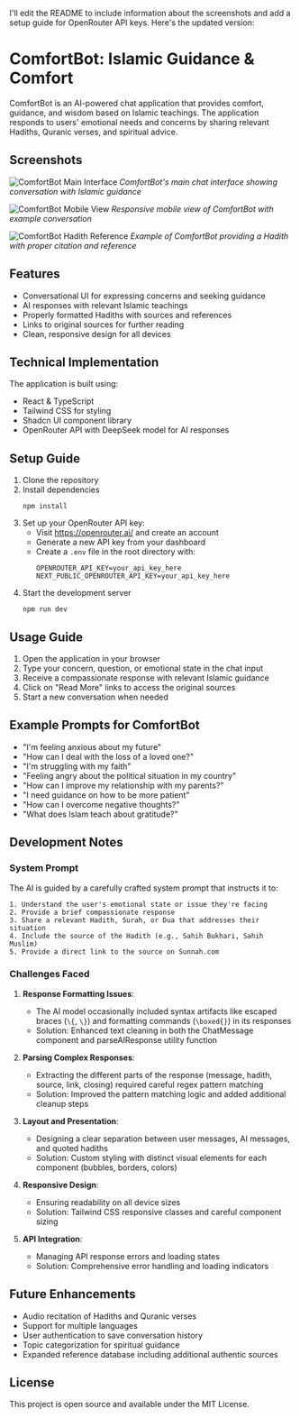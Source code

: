 I'll edit the README to include information about the screenshots and add a setup guide for OpenRouter API keys. Here's the updated version:

# ComfortBot: Islamic Guidance & Comfort

ComfortBot is an AI-powered chat application that provides comfort, guidance, and wisdom based on Islamic teachings. The application responds to users' emotional needs and concerns by sharing relevant Hadiths, Quranic verses, and spiritual advice.

## Screenshots

![ComfortBot Main Interface](public/readme/ss1.png)
_ComfortBot's main chat interface showing conversation with Islamic guidance_

![ComfortBot Mobile View](public/readme/ss2.png)
_Responsive mobile view of ComfortBot with example conversation_

![ComfortBot Hadith Reference](public/readme/ss3.png)
_Example of ComfortBot providing a Hadith with proper citation and reference_

## Features

- Conversational UI for expressing concerns and seeking guidance
- AI responses with relevant Islamic teachings
- Properly formatted Hadiths with sources and references
- Links to original sources for further reading
- Clean, responsive design for all devices

## Technical Implementation

The application is built using:

- React & TypeScript
- Tailwind CSS for styling
- Shadcn UI component library
- OpenRouter API with DeepSeek model for AI responses

## Setup Guide

1. Clone the repository
2. Install dependencies
   ```
   npm install
   ```
3. Set up your OpenRouter API key:
   - Visit https://openrouter.ai/ and create an account
   - Generate a new API key from your dashboard
   - Create a `.env` file in the root directory with:
     ```
     OPENROUTER_API_KEY=your_api_key_here
     NEXT_PUBLIC_OPENROUTER_API_KEY=your_api_key_here
     ```
4. Start the development server
   ```
   npm run dev
   ```

## Usage Guide

1. Open the application in your browser
2. Type your concern, question, or emotional state in the chat input
3. Receive a compassionate response with relevant Islamic guidance
4. Click on "Read More" links to access the original sources
5. Start a new conversation when needed

## Example Prompts for ComfortBot

- "I'm feeling anxious about my future"
- "How can I deal with the loss of a loved one?"
- "I'm struggling with my faith"
- "Feeling angry about the political situation in my country"
- "How can I improve my relationship with my parents?"
- "I need guidance on how to be more patient"
- "How can I overcome negative thoughts?"
- "What does Islam teach about gratitude?"

## Development Notes

### System Prompt

The AI is guided by a carefully crafted system prompt that instructs it to:

```
1. Understand the user's emotional state or issue they're facing
2. Provide a brief compassionate response
3. Share a relevant Hadith, Surah, or Dua that addresses their situation
4. Include the source of the Hadith (e.g., Sahih Bukhari, Sahih Muslim)
5. Provide a direct link to the source on Sunnah.com
```

### Challenges Faced

1. **Response Formatting Issues**:

   - The AI model occasionally included syntax artifacts like escaped braces (`\{`, `\}`) and formatting commands (`\boxed{}`) in its responses
   - Solution: Enhanced text cleaning in both the ChatMessage component and parseAIResponse utility function

2. **Parsing Complex Responses**:

   - Extracting the different parts of the response (message, hadith, source, link, closing) required careful regex pattern matching
   - Solution: Improved the pattern matching logic and added additional cleanup steps

3. **Layout and Presentation**:

   - Designing a clear separation between user messages, AI messages, and quoted hadiths
   - Solution: Custom styling with distinct visual elements for each component (bubbles, borders, colors)

4. **Responsive Design**:

   - Ensuring readability on all device sizes
   - Solution: Tailwind CSS responsive classes and careful component sizing

5. **API Integration**:
   - Managing API response errors and loading states
   - Solution: Comprehensive error handling and loading indicators

## Future Enhancements

- Audio recitation of Hadiths and Quranic verses
- Support for multiple languages
- User authentication to save conversation history
- Topic categorization for spiritual guidance
- Expanded reference database including additional authentic sources

## License

This project is open source and available under the MIT License.
